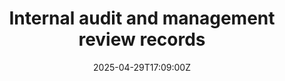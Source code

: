 ---
title: Internal audit and management review records
linkTitle: Internal audit and management review records
date: '2025-04-29T17:09:00Z'
weight: 1
description: Framework for internal audits and management reviews at Green Orbit Digital
  focuses on compliance with ISO standards, continuous improvement, and includes methodologies
  for audits, management review processes, documentation requirements, and a sign-off
  process.
draft: false
ref: internal-audit-and-management-review-records
---